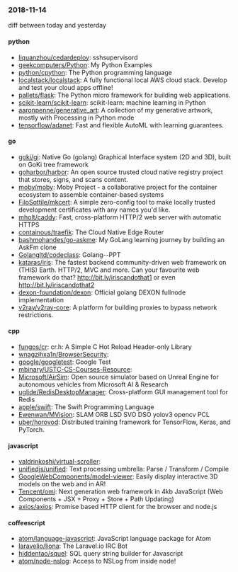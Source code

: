 ### 2018-11-14
diff between today and yesterday

#### python
* [liquanzhou/cedardeploy](https://github.com/liquanzhou/cedardeploy): sshsupervisord
* [geekcomputers/Python](https://github.com/geekcomputers/Python): My Python Examples
* [python/cpython](https://github.com/python/cpython): The Python programming language
* [localstack/localstack](https://github.com/localstack/localstack):  A fully functional local AWS cloud stack. Develop and test your cloud apps offline!
* [pallets/flask](https://github.com/pallets/flask): The Python micro framework for building web applications.
* [scikit-learn/scikit-learn](https://github.com/scikit-learn/scikit-learn): scikit-learn: machine learning in Python
* [aaronpenne/generative_art](https://github.com/aaronpenne/generative_art): A collection of my generative artwork, mostly with Processing in Python mode
* [tensorflow/adanet](https://github.com/tensorflow/adanet): Fast and flexible AutoML with learning guarantees.

#### go
* [goki/gi](https://github.com/goki/gi): Native Go (golang) Graphical Interface system (2D and 3D), built on GoKi tree framework
* [goharbor/harbor](https://github.com/goharbor/harbor): An open source trusted cloud native registry project that stores, signs, and scans content.
* [moby/moby](https://github.com/moby/moby): Moby Project - a collaborative project for the container ecosystem to assemble container-based systems
* [FiloSottile/mkcert](https://github.com/FiloSottile/mkcert): A simple zero-config tool to make locally trusted development certificates with any names you'd like.
* [mholt/caddy](https://github.com/mholt/caddy): Fast, cross-platform HTTP/2 web server with automatic HTTPS
* [containous/traefik](https://github.com/containous/traefik): The Cloud Native Edge Router
* [bashmohandes/go-askme](https://github.com/bashmohandes/go-askme): My GoLang learning journey by building an AskFm clone
* [Golangltd/codeclass](https://github.com/Golangltd/codeclass): Golang--PPT
* [kataras/iris](https://github.com/kataras/iris): The fastest backend community-driven web framework on (THIS) Earth. HTTP/2, MVC and more. Can your favourite web framework do that?  http://bit.ly/iriscandothat1 or even http://bit.ly/iriscandothat2
* [dexon-foundation/dexon](https://github.com/dexon-foundation/dexon): Official golang DEXON fullnode implementation
* [v2ray/v2ray-core](https://github.com/v2ray/v2ray-core): A platform for building proxies to bypass network restrictions.

#### cpp
* [fungos/cr](https://github.com/fungos/cr): cr.h: A Simple C Hot Reload Header-only Library
* [wnagzihxa1n/BrowserSecurity](https://github.com/wnagzihxa1n/BrowserSecurity): 
* [google/googletest](https://github.com/google/googletest): Google Test
* [mbinary/USTC-CS-Courses-Resource](https://github.com/mbinary/USTC-CS-Courses-Resource): 
* [Microsoft/AirSim](https://github.com/Microsoft/AirSim): Open source simulator based on Unreal Engine for autonomous vehicles from Microsoft AI & Research
* [uglide/RedisDesktopManager](https://github.com/uglide/RedisDesktopManager):  Cross-platform GUI management tool for Redis
* [apple/swift](https://github.com/apple/swift): The Swift Programming Language
* [Ewenwan/MVision](https://github.com/Ewenwan/MVision):   SLAM ORB LSD SVO DSO yolov3  opencv PCL 
* [uber/horovod](https://github.com/uber/horovod): Distributed training framework for TensorFlow, Keras, and PyTorch.

#### javascript
* [valdrinkoshi/virtual-scroller](https://github.com/valdrinkoshi/virtual-scroller): 
* [unifiedjs/unified](https://github.com/unifiedjs/unified):  Text processing umbrella: Parse / Transform / Compile
* [GoogleWebComponents/model-viewer](https://github.com/GoogleWebComponents/model-viewer): Easily display interactive 3D models on the web and in AR!
* [Tencent/omi](https://github.com/Tencent/omi): Next generation web framework in 4kb JavaScript (Web Components + JSX + Proxy + Store + Path Updating)
* [axios/axios](https://github.com/axios/axios): Promise based HTTP client for the browser and node.js

#### coffeescript
* [atom/language-javascript](https://github.com/atom/language-javascript): JavaScript language package for Atom
* [laravelio/liona](https://github.com/laravelio/liona): The Laravel.io IRC Bot
* [hiddentao/squel](https://github.com/hiddentao/squel):  SQL query string builder for Javascript
* [atom/node-nslog](https://github.com/atom/node-nslog): Access to NSLog from inside node!
